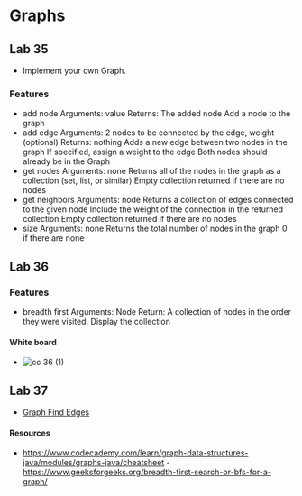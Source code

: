 # Graphs 

## Lab 35
- Implement your own Graph. 


### Features
- add node
Arguments: value
Returns: The added node
Add a node to the graph
- add edge
Arguments: 2 nodes to be connected by the edge, weight (optional)
Returns: nothing
Adds a new edge between two nodes in the graph
If specified, assign a weight to the edge
Both nodes should already be in the Graph
- get nodes
Arguments: none
Returns all of the nodes in the graph as a collection (set, list, or similar)
Empty collection returned if there are no nodes
- get neighbors
Arguments: node
Returns a collection of edges connected to the given node
Include the weight of the connection in the returned collection
Empty collection returned if there are no nodes
- size
Arguments: none
Returns the total number of nodes in the graph
0 if there are none
## Lab 36

### Features
- breadth first
Arguments: Node
Return: A collection of nodes in the order they were visited.
Display the collection


#### White board
- ![cc 36 (1)](https://user-images.githubusercontent.com/99936580/194731158-4a4aa4c3-cf99-491d-b0d7-99412f4f5318.jpg)



## Lab 37
-   [Graph Find Edges](FindEdges.md)


#### Resources

- https://www.codecademy.com/learn/graph-data-structures-java/modules/graphs-java/cheatsheet
-https://www.geeksforgeeks.org/breadth-first-search-or-bfs-for-a-graph/

